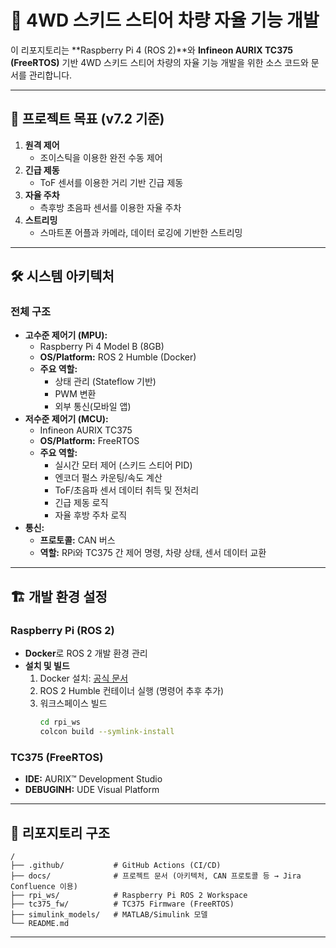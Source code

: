 # 🚗 4WD 스키드 스티어 차량 자율 기능 개발

이 리포지토리는 **Raspberry Pi 4 (ROS 2)**와 **Infineon AURIX TC375 (FreeRTOS)** 기반 4WD 스키드 스티어 차량의 자율 기능 개발을 위한 소스 코드와 문서를 관리합니다.

---

## 🎯 프로젝트 목표 (v7.2 기준)

1. **원격 제어**  
   - 조이스틱을 이용한 완전 수동 제어
2. **긴급 제동**
   - ToF 센서를 이용한 거리 기반 긴급 제동
3. **자율 주차**
   - 측후방 초음파 센서를 이용한 자율 주차
4. **스트리밍**
   - 스마트폰 어플과 카메라, 데이터 로깅에 기반한 스트리밍

---

## 🛠️ 시스템 아키텍처

### 전체 구조

- **고수준 제어기 (MPU):**  
  - Raspberry Pi 4 Model B (8GB)  
  - **OS/Platform:** ROS 2 Humble (Docker)
  - **주요 역할:**  
    - 상태 관리 (Stateflow 기반)
    - PWM 변환
    - 외부 통신(모바일 앱)
- **저수준 제어기 (MCU):**  
  - Infineon AURIX TC375  
  - **OS/Platform:** FreeRTOS
  - **주요 역할:**  
    - 실시간 모터 제어 (스키드 스티어 PID)  
    - 엔코더 펄스 카운팅/속도 계산  
    - ToF/초음파 센서 데이터 취득 및 전처리  
    - 긴급 제동 로직
    - 자율 후방 주차 로직
- **통신:**  
  - **프로토콜:** CAN 버스  
  - **역할:** RPi와 TC375 간 제어 명령, 차량 상태, 센서 데이터 교환

---

## 🏗️ 개발 환경 설정

### Raspberry Pi (ROS 2)

- **Docker**로 ROS 2 개발 환경 관리
- **설치 및 빌드**
  1. Docker 설치: [공식 문서](https://docs.docker.com/engine/install/)
  2. ROS 2 Humble 컨테이너 실행 (명령어 추후 추가)
  3. 워크스페이스 빌드
     ```bash
     cd rpi_ws
     colcon build --symlink-install
     ```

### TC375 (FreeRTOS)

- **IDE:** AURIX™ Development Studio
- **DEBUGINH:** UDE Visual Platform

---

## 📁 리포지토리 구조

```
/
├── .github/           # GitHub Actions (CI/CD)
├── docs/              # 프로젝트 문서 (아키텍처, CAN 프로토콜 등 → Jira Confluence 이용)
├── rpi_ws/            # Raspberry Pi ROS 2 Workspace
├── tc375_fw/          # TC375 Firmware (FreeRTOS)
├── simulink_models/   # MATLAB/Simulink 모델
└── README.md
```

---
